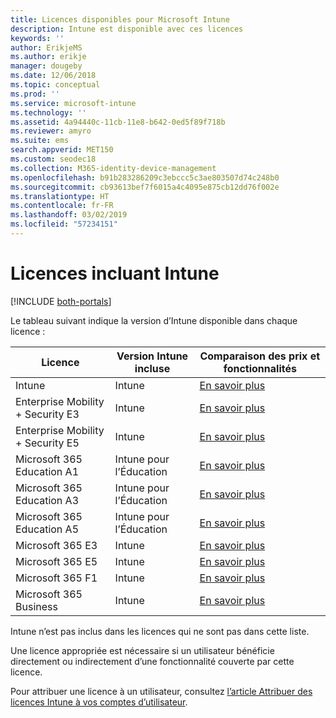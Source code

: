 ```yaml
---
title: Licences disponibles pour Microsoft Intune
description: Intune est disponible avec ces licences
keywords: ''
author: ErikjeMS
ms.author: erikje
manager: dougeby
ms.date: 12/06/2018
ms.topic: conceptual
ms.prod: ''
ms.service: microsoft-intune
ms.technology: ''
ms.assetid: 4a94440c-11cb-11e8-b642-0ed5f89f718b
ms.reviewer: amyro
ms.suite: ems
search.appverid: MET150
ms.custom: seodec18
ms.collection: M365-identity-device-management
ms.openlocfilehash: b91b283286209c3ebccc5c3ae803507d74c248b0
ms.sourcegitcommit: cb93613bef7f6015a4c4095e875cb12dd76f002e
ms.translationtype: HT
ms.contentlocale: fr-FR
ms.lasthandoff: 03/02/2019
ms.locfileid: "57234151"
---
```

# <a name="licenses-that-include-intune"></a>Licences incluant Intune

[!INCLUDE [both-portals](./includes/note-for-both-portals.md)]

Le tableau suivant indique la version d’Intune disponible dans chaque licence :

| Licence | Version Intune incluse | Comparaison des prix et fonctionnalités |
|-----------------------------------------------------------------------|-------------------------------------------------------------|---|
| Intune | Intune | [En savoir plus](https://www.microsoft.com/en-us/cloud-platform/microsoft-intune-pricing) |
| Enterprise Mobility + Security E3 | Intune | [En savoir plus](https://www.microsoft.com/en-us/cloud-platform/microsoft-intune-pricing) |
| Enterprise Mobility + Security E5 | Intune | [En savoir plus](https://www.microsoft.com/en-us/cloud-platform/microsoft-intune-pricing) |
| Microsoft 365 Education A1 | Intune pour l’Éducation | [En savoir plus](https://www.microsoft.com/en-us/education/buy-license/microsoft365/default.aspx#) |
| Microsoft 365 Education A3 | Intune pour l’Éducation | [En savoir plus](https://www.microsoft.com/en-us/education/buy-license/microsoft365/default.aspx#) |
| Microsoft 365 Education A5 | Intune pour l’Éducation | [En savoir plus](https://www.microsoft.com/en-us/education/buy-license/microsoft365/default.aspx#) |
| Microsoft 365 E3 | Intune | [En savoir plus](https://www.microsoft.com/en-US/microsoft-365/enterprise) |
| Microsoft 365 E5 | Intune | [En savoir plus](https://www.microsoft.com/en-US/microsoft-365/enterprise) |
| Microsoft 365 F1 | Intune | [En savoir plus](https://www.microsoft.com/en-us/microsoft-365/enterprise/firstline) |
| Microsoft 365 Business | Intune | [En savoir plus](https://www.microsoft.com/en-us/microsoft-365/business) |

Intune n’est pas inclus dans les licences qui ne sont pas dans cette liste.

Une licence appropriée est nécessaire si un utilisateur bénéficie directement ou indirectement d’une fonctionnalité couverte par cette licence.

Pour attribuer une licence à un utilisateur, consultez [l’article Attribuer des licences Intune à vos comptes d’utilisateur](licenses-assign.md).

